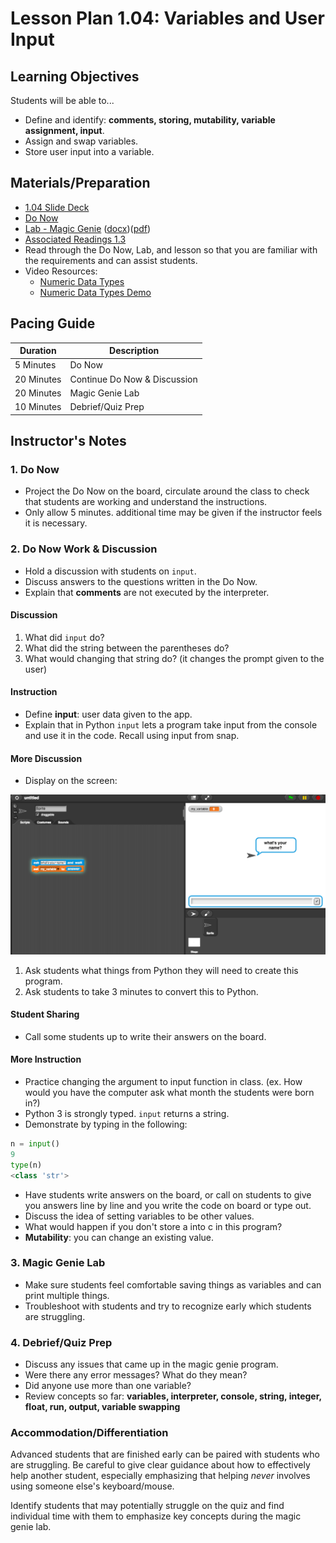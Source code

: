 # Lesson Plan 1.04: Variables and User Input

## Learning Objectives

Students will be able to...

* Define and identify: **comments,  storing, mutability, variable assignment, input**.
* Assign and swap variables.
* Store user input into a variable.

## Materials/Preparation

* [1.04 Slide Deck](https://github.com/TEALSK12/2nd-semester-introduction-to-computer-science/raw/master/units/1_unit/slidedecks/Intro%20Python%201.04%20TEALS.pptx)
* [Do Now][]
* [Lab - Magic Genie][]  ([docx][])([pdf][])
* [Associated Readings 1.3](https://tealsk12.github.io/2nd-semester-introduction-to-computer-science/readings.md#associatedreadings/1.3)
* Read through the Do Now, Lab, and lesson so that you are familiar with the requirements and can assist students.
* Video Resources:
  * [Numeric Data Types](https://youtu.be/5yhn0MFLcu8)
  * [Numeric Data Types Demo](https://youtu.be/T1j2tfZK7OI)

## Pacing Guide

| **Duration**   |     **Description**    |
| ---------- | ------------------ |
| 5 Minutes  | Do Now             |
| 20 Minutes  | Continue Do Now & Discussion |
| 20 Minutes | Magic Genie Lab|
| 10 Minutes | Debrief/Quiz Prep         |

## Instructor's Notes

### 1. Do Now

* Project the Do Now on the board, circulate around the class to check that students are working and understand the instructions.
* Only allow 5 minutes. additional time may be given if the instructor feels it is necessary.

### 2. Do Now Work & Discussion

* Hold a discussion with students on `input`.
* Discuss answers to the questions written in the Do Now.
* Explain that **comments** are not executed by the interpreter.

#### Discussion

1. What did `input` do?
2. What did the string between the parentheses do?
3. What would changing that string do? (it changes the prompt given to the user)

#### Instruction

* Define **input**: user data given to the app.
* Explain that in Python `input` lets a program take input from the console and use it in the code. Recall using input from snap.

#### More Discussion

* Display on the screen:

![Snap Input](snap_input.png)

1. Ask students what things from Python they will need to create this program.
2. Ask students to take 3 minutes to convert this to Python.

#### Student Sharing

* Call some students up to write their answers on the board.

#### More Instruction

* Practice changing the argument to input function in class. (ex. How would you have the computer ask what month the students were born in?)
* Python 3 is strongly typed.  `input` returns a string.
* Demonstrate by typing in the following:

```python
n = input()
9
type(n)
<class 'str'>
```

* Have students write answers on the board, or call on students to give you answers line by line and you write the code on board or type out.
* Discuss the idea of setting variables to be other values.
* What would happen if you don't store a into c in this program?
* **Mutability**: you can change an existing value.

### 3. Magic Genie Lab

* Make sure students feel comfortable saving things as variables and can print multiple things.
* Troubleshoot with students and try to recognize early which students are struggling.

### 4. Debrief/Quiz Prep

* Discuss any issues that came up in the magic genie program.
* Were there any error messages? What do they mean?
* Did anyone use more than one variable?
* Review concepts so far: **variables, interpreter, console, string, integer, float, run, output, variable swapping**

### Accommodation/Differentiation

Advanced students that are finished early can be paired with students who are struggling. Be careful to give clear guidance about how to effectively help another student, especially emphasizing that helping *never* involves using someone else's keyboard/mouse.

Identify students that may potentially struggle on the quiz and find individual time with them to emphasize key concepts during the magic genie lab.

[Do Now]:do_now.md
[Lab - Magic Genie]:lab.md

[pdf]: https://github.com/TEALSK12/2nd-semester-introduction-to-computer-science/raw/master/units/1_unit/04_lesson/lab.pdf
[docx]: https://github.com/TEALSK12/2nd-semester-introduction-to-computer-science/raw/master/units/1_unit/04_lesson/lab.docx
[Comments Video]: https://youtu.be/kEuVvUc1Zec
